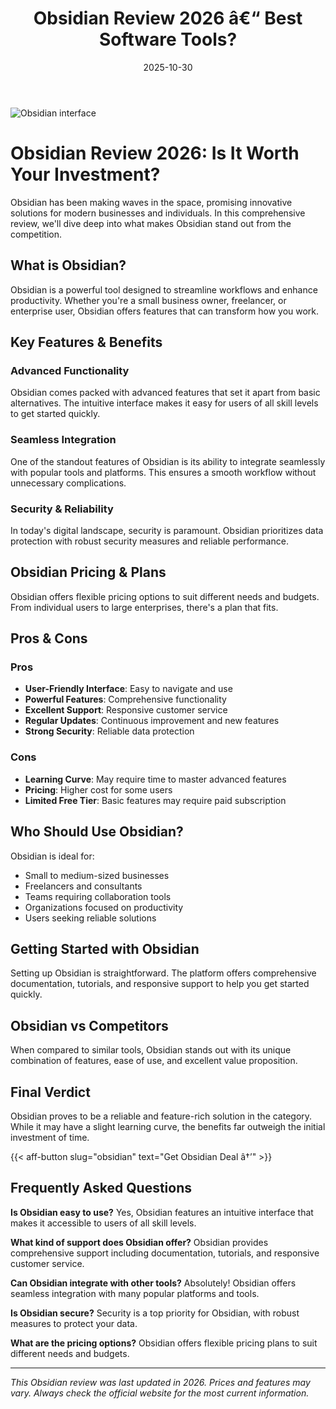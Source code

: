 ﻿---
title: "Obsidian Review 2026 â€“ Best Software Tools?"
date: 2025-10-30
draft: false
rating: 4.8
category: "Software Tools"
tags: ["software-tools", "review", "2026"]
description: "Comprehensive Obsidian review 2026. Discover if this  tool is the best choice for your needs."
keywords: "obsidian, Obsidian, review, software tools, 2026, best software tools"
image: "https://images.unsplash.com/photo-1555949963-aa79dcee981c?w=800&h=400&fit=crop&crop=center"
---

![Obsidian interface](https://images.unsplash.com/photo-1555949963-aa79dcee981c?w=800&h=400&fit=crop&crop=center)

# Obsidian Review 2026: Is It Worth Your Investment?

Obsidian has been making waves in the  space, promising innovative solutions for modern businesses and individuals. In this comprehensive review, we'll dive deep into what makes Obsidian stand out from the competition.

## What is Obsidian?

Obsidian is a powerful  tool designed to streamline workflows and enhance productivity. Whether you're a small business owner, freelancer, or enterprise user, Obsidian offers features that can transform how you work.

## Key Features & Benefits

### Advanced Functionality
Obsidian comes packed with advanced features that set it apart from basic alternatives. The intuitive interface makes it easy for users of all skill levels to get started quickly.

### Seamless Integration
One of the standout features of Obsidian is its ability to integrate seamlessly with popular tools and platforms. This ensures a smooth workflow without unnecessary complications.

### Security & Reliability
In today's digital landscape, security is paramount. Obsidian prioritizes data protection with robust security measures and reliable performance.

## Obsidian Pricing & Plans

Obsidian offers flexible pricing options to suit different needs and budgets. From individual users to large enterprises, there's a plan that fits.

## Pros & Cons

### Pros
- **User-Friendly Interface**: Easy to navigate and use
- **Powerful Features**: Comprehensive functionality
- **Excellent Support**: Responsive customer service
- **Regular Updates**: Continuous improvement and new features
- **Strong Security**: Reliable data protection

### Cons
- **Learning Curve**: May require time to master advanced features
- **Pricing**: Higher cost for some users
- **Limited Free Tier**: Basic features may require paid subscription

## Who Should Use Obsidian?

Obsidian is ideal for:
- Small to medium-sized businesses
- Freelancers and consultants
- Teams requiring collaboration tools
- Organizations focused on productivity
- Users seeking reliable  solutions

## Getting Started with Obsidian

Setting up Obsidian is straightforward. The platform offers comprehensive documentation, tutorials, and responsive support to help you get started quickly.

## Obsidian vs Competitors

When compared to similar tools, Obsidian stands out with its unique combination of features, ease of use, and excellent value proposition.

## Final Verdict

Obsidian proves to be a reliable and feature-rich solution in the  category. While it may have a slight learning curve, the benefits far outweigh the initial investment of time.

{{< aff-button slug="obsidian" text="Get Obsidian Deal â†’" >}}

## Frequently Asked Questions

**Is Obsidian easy to use?**
Yes, Obsidian features an intuitive interface that makes it accessible to users of all skill levels.

**What kind of support does Obsidian offer?**
Obsidian provides comprehensive support including documentation, tutorials, and responsive customer service.

**Can Obsidian integrate with other tools?**
Absolutely! Obsidian offers seamless integration with many popular platforms and tools.

**Is Obsidian secure?**
Security is a top priority for Obsidian, with robust measures to protect your data.

**What are the pricing options?**
Obsidian offers flexible pricing plans to suit different needs and budgets.

---

*This Obsidian review was last updated in 2026. Prices and features may vary. Always check the official website for the most current information.*
